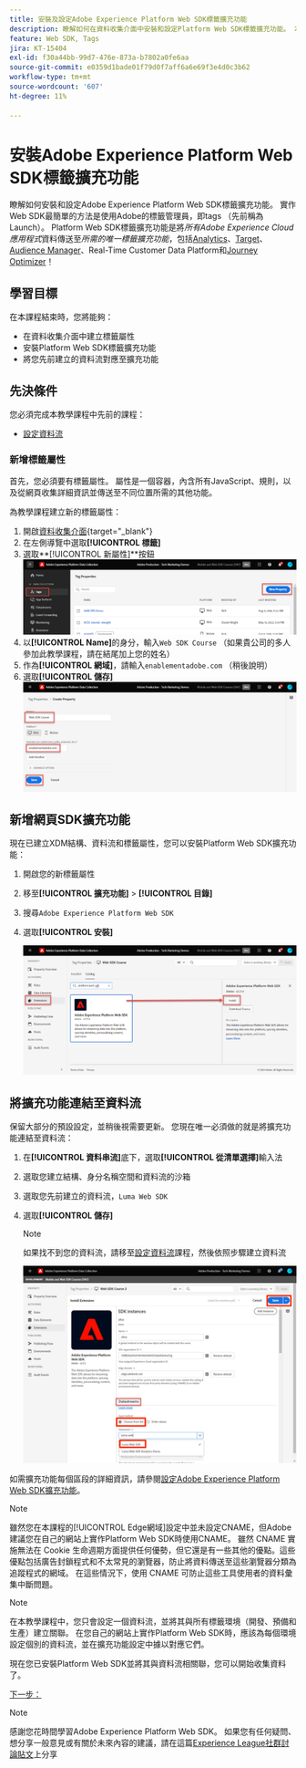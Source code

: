 ```yaml
---
title: 安裝及設定Adobe Experience Platform Web SDK標籤擴充功能
description: 瞭解如何在資料收集介面中安裝和設定Platform Web SDK標籤擴充功能。 本課程是「使用 Web SDK 實施 Adob​​e Experience Cloud」教學課程的一部分。
feature: Web SDK, Tags
jira: KT-15404
exl-id: f30a44bb-99d7-476e-873a-b7802a0fe6aa
source-git-commit: e0359d1bade01f79d0f7aff6a6e69f3e4d0c3b62
workflow-type: tm+mt
source-wordcount: '607'
ht-degree: 11%

---
```


# 安裝Adobe Experience Platform Web SDK標籤擴充功能

瞭解如何安裝和設定Adobe Experience Platform Web SDK標籤擴充功能。 實作Web SDK最簡單的方法是使用Adobe的標籤管理員，即tags （先前稱為Launch）。 Platform Web SDK標籤擴充功能是將&#x200B;_所有Adobe Experience Cloud應用程式_&#x200B;資料傳送至&#x200B;_所需的唯一標籤擴充功能_，包括[Analytics](setup-analytics.md)、[Target](setup-target.md)、[Audience Manager](setup-audience-manager.md)、Real-Time Customer Data Platform和[Journey Optimizer](setup-web-channel.md)！

## 學習目標

在本課程結束時，您將能夠：

* 在資料收集介面中建立標籤屬性
* 安裝Platform Web SDK標籤擴充功能
* 將您先前建立的資料流對應至擴充功能

## 先決條件

您必須完成本教學課程中先前的課程：

* [設定資料流](configure-datastream.md)

### 新增標籤屬性

首先，您必須要有標籤屬性。 屬性是一個容器，內含所有JavaScript、規則，以及從網頁收集詳細資訊並傳送至不同位置所需的其他功能。

為教學課程建立新的標籤屬性：

1. 開啟[資料收集介面](https://experience.adobe.com/data-collection/){target="_blank"}
1. 在左側導覽中選取&#x200B;**[!UICONTROL 標籤]**
1. 選取&#x200B;**[!UICONTROL 新屬性]**按鈕
   ![新增屬性](assets/websdk-property-addNewProperty.png)
1. 以&#x200B;**[!UICONTROL Name]**&#x200B;的身分，輸入`Web SDK Course` （如果貴公司的多人參加此教學課程，請在結尾加上您的姓名）
1. 作為&#x200B;**[!UICONTROL 網域]**，請輸入`enablementadobe.com` （稍後說明）
1. 選取&#x200B;**[!UICONTROL 儲存]**
   ![屬性詳細資料](assets/websdk-property-propertyDetails.png)

## 新增網頁SDK擴充功能

現在已建立XDM結構、資料流和標籤屬性，您可以安裝Platform Web SDK擴充功能：

1. 開啟您的新標籤屬性
1. 移至&#x200B;**[!UICONTROL 擴充功能]** > **[!UICONTROL 目錄]**
1. 搜尋`Adobe Experience Platform Web SDK`
1. 選取&#x200B;**[!UICONTROL 安裝]**

   ![安裝Web SDK擴充功能](assets/extension-platform-web-sdk.png)


## 將擴充功能連結至資料流

保留大部分的預設設定，並稍後視需要更新。 您現在唯一必須做的就是將擴充功能連結至資料流：

1. 在&#x200B;**[!UICONTROL 資料串流]**&#x200B;底下，選取&#x200B;**[!UICONTROL 從清單選擇]**&#x200B;輸入法
1. 選取您建立結構、身分名稱空間和資料流的沙箱
1. 選取您先前建立的資料流，`Luma Web SDK`
1. 選取&#x200B;**[!UICONTROL 儲存]**

   >[!NOTE]
   >
   > 如果找不到您的資料流，請移至[設定資料流](configure-datastream.md)課程，然後依照步驟建立資料流

   ![資料流選擇](assets/extension-luma-web-sdk-datastream-extension.png)

如需擴充功能每個區段的詳細資訊，請參閱[設定Adobe Experience Platform Web SDK擴充功能](https://experienceleague.adobe.com/en/docs/experience-platform/tags/extensions/client/web-sdk/web-sdk-extension-configuration)。

>[!NOTE]
>
>雖然您在本課程的[!UICONTROL Edge網域]設定中並未設定CNAME，但Adobe建議您在自己的網站上實作Platform Web SDK時使用CNAME。 雖然 CNAME 實施無法在 Cookie 生命週期方面提供任何優勢，但它還是有一些其他的優點。這些優點包括廣告封鎖程式和不太常見的瀏覽器，防止將資料傳送至這些瀏覽器分類為追蹤程式的網域。 在這些情況下，使用 CNAME 可防止這些工具使用者的資料彙集中斷問題。

>[!NOTE]
>
>在本教學課程中，您只會設定一個資料流，並將其與所有標籤環境（開發、預備和生產）建立關聯。 在您自己的網站上實作Platform Web SDK時，應該為每個環境設定個別的資料流，並在擴充功能設定中據以對應它們。

現在您已安裝Platform Web SDK並將其與資料流相關聯，您可以開始收集資料了。

[下一步： ](create-data-elements.md)

>[!NOTE]
>
>感謝您花時間學習Adobe Experience Platform Web SDK。 如果您有任何疑問、想分享一般意見或有關於未來內容的建議，請在這篇[Experience League社群討論貼文](https://experienceleaguecommunities.adobe.com/t5/adobe-experience-platform-data/tutorial-discussion-implement-adobe-experience-cloud-with-web/td-p/444996)上分享
